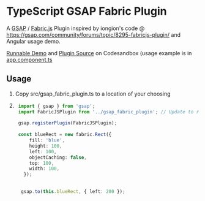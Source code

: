 # TypeScript GSAP Fabric Plugin

A [GSAP](https://gsap.com/) / [Fabric.js](https://fabricjs.com/) Plugin inspired by iongion's code @ https://gsap.com/community/forums/topic/8295-fabricjs-plugin/ and Angular usage demo.


[Runnable Demo](https://tlym5y-4200.csb.app/) and [Plugin Source](https://codesandbox.io/p/devbox/red-water-tlym5y?file=%2Fsrc%2Fgsap_fabric_plugin.ts%3A214%2C39) on Codesandbox (usage example is in [app.component.ts](https://codesandbox.io/p/devbox/red-water-tlym5y)


## Usage

1. Copy src/gsap_fabric_plugin.ts to a location of your choosing
2. 
   ```typescript
    import { gsap } from 'gsap';
    import FabricJSPlugin from '../gsap_fabric_plugin'; // Update to reflect your path to plugin.
    
    gsap.registerPlugin(FabricJSPlugin);
    
    const blueRect = new fabric.Rect({
        fill: 'blue',
        height: 100,
        left: 100,
        objectCaching: false,
        top: 100,
        width: 100,
      });
    
    
     gsap.to(this.blueRect, { left: 200 });
   ```
